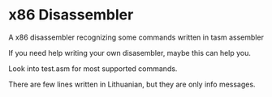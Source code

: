 # x86 Disassembler
A x86 disassembler recognizing some commands written in tasm assembler

If you need help writing your own disasembler, maybe this can help you.

Look into test.asm for most supported commands.

There are few lines written in Lithuanian, but they are only info messages.
